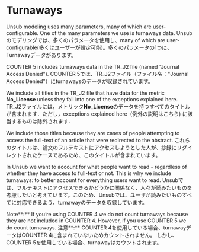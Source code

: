 # Turnaways

Unsub modeling uses many parameters, many of which are user-configurable. One of the many parameters we use is turnaways data. Unsubのモデリングでは、多くのパラメータを使用し、many of which are user-configurable(多くはユーザーが設定可能)。多くのパラメータの1つに、Turnawayデータがあります。

COUNTER 5 includes turnaways data in the TR\_J2 file (named "Journal Access Denied"). COUNTER 5では、TR\_J2ファイル（ファイル名："Journal Access Denied"）にturnawaysのデータが収録されています。

We include all titles in the TR\_J2 file that have data for the metric **No\_License** unless they fall into one of the exceptions explained here. TR\_J2ファイルには，メトリック**No\_License**のデータを持つすべてのタイトルが含まれます．ただし，exceptions explained here（例外の説明はこちら) に該当するものは除外されます．

We include those titles because they are cases of people attempting to access the full-text of an article that were redirected to the abstract. これらのタイトルは、論文のフルテキストにアクセスしようとした人が、抄録にリダイレクトされたケースであるため、このタイトルが含まれています。

In Unsub we want to account for what people want to read - regardless of whether they have access to full-text or not. This is why we include turnaways: to better account for everything users want to read. Unsubでは、フルテキストにアクセスできるかどうかに関係なく、人々が読みたいものを考慮したいと考えています。このため、Unsubでは、ユーザが読みたいものすべてに対応できるよう、turnawayのデータを収録しています。

Note\*\*:\*\* If you’re using COUNTER 4 we do not count turnaways because they are not included in COUNTER 4. However, if you use COUNTER 5 we do count turnaways. 注意\*\*:\*\* COUNTER 4を使用している場合、turnawayデータはCOUNTER 4に含まれていないためカウントされません。 しかし、COUNTER 5を使用している場合、turnawayはカウントされます。
